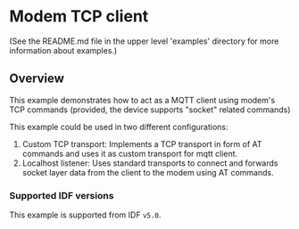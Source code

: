 # Modem TCP client

(See the README.md file in the upper level 'examples' directory for more information about examples.)

## Overview
This example demonstrates how to act as a MQTT client using modem's TCP commands (provided, the device supports "socket" related commands)

This example could be used in two different configurations:
1) Custom TCP transport: Implements a TCP transport in form of AT commands and uses it as custom transport for mqtt client.
2) Localhost listener: Uses standard transports to connect and forwards socket layer data from the client to the modem using AT commands.

### Supported IDF versions

This example is supported from IDF `v5.0`.
